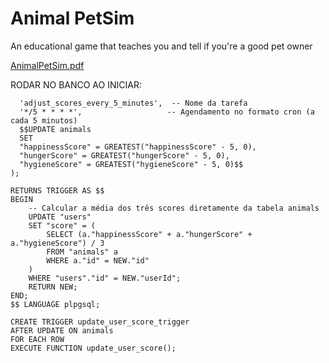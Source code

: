 # Animal PetSim
 An educational game that teaches you and tell if you're a good pet owner

[AnimalPetSim.pdf](https://github.com/user-attachments/files/18088009/AnimalPetSim.pdf)



RODAR NO BANCO AO INICIAR:

```SELECT cron.schedule(
  'adjust_scores_every_5_minutes',  -- Nome da tarefa
  '*/5 * * * *',                   -- Agendamento no formato cron (a cada 5 minutos)
  $$UPDATE animals
  SET 
  "happinessScore" = GREATEST("happinessScore" - 5, 0),
  "hungerScore" = GREATEST("hungerScore" - 5, 0),
  "hygieneScore" = GREATEST("hygieneScore" - 5, 0)$$
);
```

```CREATE OR REPLACE FUNCTION update_user_score()
RETURNS TRIGGER AS $$
BEGIN
    -- Calcular a média dos três scores diretamente da tabela animals
    UPDATE "users"
    SET "score" = (
        SELECT (a."happinessScore" + a."hungerScore" + a."hygieneScore") / 3
        FROM "animals" a
        WHERE a."id" = NEW."id"
    )
    WHERE "users"."id" = NEW."userId";  
    RETURN NEW;
END;
$$ LANGUAGE plpgsql;
```

```
CREATE TRIGGER update_user_score_trigger
AFTER UPDATE ON animals
FOR EACH ROW
EXECUTE FUNCTION update_user_score();
```

